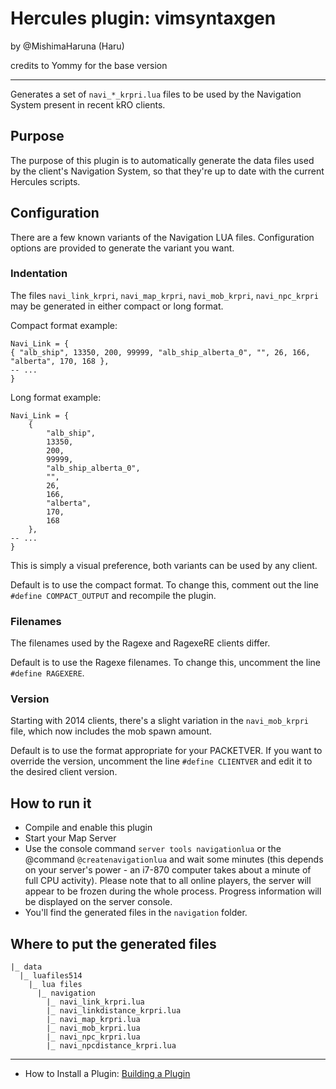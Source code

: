 Hercules plugin: vimsyntaxgen
=============================

by @MishimaHaruna (Haru)

credits to Yommy for the base version

* * *

Generates a set of `navi_*_krpri.lua` files to be used by the Navigation System
present in recent kRO clients.

Purpose
-------

The purpose of this plugin is to automatically generate the data files used by
the client's Navigation System, so that they're up to date with the current
Hercules scripts.

Configuration
-------------

There are a few known variants of the Navigation LUA files. Configuration
options are provided to generate the variant you want.

### Indentation

The files `navi_link_krpri`, `navi_map_krpri`, `navi_mob_krpri`,
`navi_npc_krpri` may be generated in either compact or long format.

Compact format example:

```
Navi_Link = {
{ "alb_ship", 13350, 200, 99999, "alb_ship_alberta_0", "", 26, 166, "alberta", 170, 168 },
-- ...
}
```

Long format example:

```
Navi_Link = {
	{
		"alb_ship",
		13350,
		200,
		99999,
		"alb_ship_alberta_0",
		"",
		26,
		166,
		"alberta",
		170,
		168
	},
-- ...
}
```

This is simply a visual preference, both variants can be used by any client.

Default is to use the compact format. To change this, comment out the line
`#define COMPACT_OUTPUT` and recompile the plugin.

### Filenames

The filenames used by the Ragexe and RagexeRE clients differ.

Default is to use the Ragexe filenames. To change this, uncomment the line
`#define RAGEXERE`.

### Version

Starting with 2014 clients, there's a slight variation in the `navi_mob_krpri`
file, which now includes the mob spawn amount.

Default is to use the format appropriate for your PACKETVER. If you want to
override the version, uncomment the line `#define CLIENTVER` and edit it to the
desired client version.

How to run it
-------------

- Compile and enable this plugin
- Start your Map Server
- Use the console command `server tools navigationlua` or the @command
  `@createnavigationlua` and wait some minutes (this depends on your server's
  power - an i7-870 computer takes about a minute of full CPU activity). Please
  note that to all online players, the server will appear to be frozen during
  the whole process. Progress information will be displayed on the server
  console.
- You'll find the generated files in the `navigation` folder.

Where to put the generated files
--------------------------------

```
|_ data
  |_ luafiles514
    |_ lua files
      |_ navigation
        |_ navi_link_krpri.lua
        |_ navi_linkdistance_krpri.lua
        |_ navi_map_krpri.lua
        |_ navi_mob_krpri.lua
        |_ navi_npc_krpri.lua
        |_ navi_npcdistance_krpri.lua
```

* * *

- How to Install a Plugin: [Building a Plugin](https://github.com/HerculesWS/Hercules/wiki/Hercules-Plugin-Manager#building-a-plugin)

